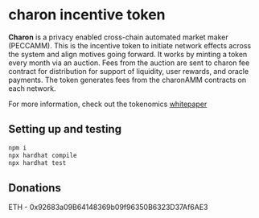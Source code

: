 # charon incentive token

<b>Charon</b> is a privacy enabled cross-chain automated market maker (PECCAMM). This is the incentive token to initiate network effects across the system and align motives going forward.  It works by minting a token every month via an auction.  Fees from the auction are sent to charon fee contract for distribution for support of liquidity, user rewards, and oracle payments.  The token generates fees from the charonAMM contracts on each network. 

For more information, check out the tokenomics [whitepaper](https://github.com/charonAMM/writings/blob/main/Charon%20Tokenomics.pdf)

## Setting up and testing

```sh
npm i
npx hardhat compile
npx hardhat test
```

## Donations

ETH - 0x92683a09B64148369b09f96350B6323D37Af6AE3
